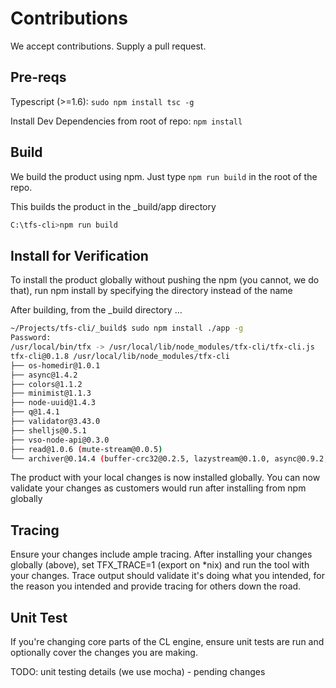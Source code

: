 # Contributions

We accept contributions.  Supply a pull request.

## Pre-reqs

Typescript (>=1.6):
`sudo npm install tsc -g`

Install Dev Dependencies from root of repo:
`npm install`

## Build

We build the product using npm.  Just type `npm run build` in the root of the repo.

This builds the product in the _build/app directory

```bash
C:\tfs-cli>npm run build
```

## Install for Verification

To install the product globally without pushing the npm (you cannot, we do that), run npm install by specifying the directory instead of the name

After building, from the _build directory ...

```bash
~/Projects/tfs-cli/_build$ sudo npm install ./app -g
Password:
/usr/local/bin/tfx -> /usr/local/lib/node_modules/tfx-cli/tfx-cli.js
tfx-cli@0.1.8 /usr/local/lib/node_modules/tfx-cli
├── os-homedir@1.0.1
├── async@1.4.2
├── colors@1.1.2
├── minimist@1.1.3
├── node-uuid@1.4.3
├── q@1.4.1
├── validator@3.43.0
├── shelljs@0.5.1
├── vso-node-api@0.3.0
├── read@1.0.6 (mute-stream@0.0.5)
└── archiver@0.14.4 (buffer-crc32@0.2.5, lazystream@0.1.0, async@0.9.2, readable-stream@1.0.33, tar-stream@1.1.5, lodash@3.2.0, zip-stream@0.5.2, glob@4.3.5)
```
The product with your local changes is now installed globally.  You can now validate your changes as customers would run after installing from npm globally

## Tracing

Ensure your changes include ample tracing.  After installing your changes globally (above), set TFX_TRACE=1 (export on *nix) and run the tool with your changes.  Trace output should validate it's doing what you intended, for the reason you intended and provide tracing for others down the road.

## Unit Test

If you're changing core parts of the CL engine, ensure unit tests are run and optionally cover the changes you are making.

TODO: unit testing details (we use mocha) - pending changes


